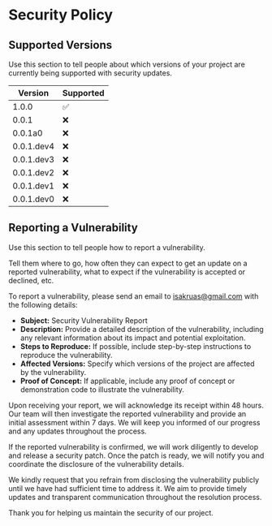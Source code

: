 # Security Policy

## Supported Versions

Use this section to tell people about which versions of your project are currently being supported with security updates.

| Version | Supported          |
| ------- | ------------------ |
| 1.0.0   | :white_check_mark: |
| 0.0.1   | :x:                |
| 0.0.1a0   | :x:                |
| 0.0.1.dev4   | :x:                |
| 0.0.1.dev3   | :x:                |
| 0.0.1.dev2   | :x:                |
| 0.0.1.dev1   | :x:                |
| 0.0.1.dev0   | :x:                |
 

## Reporting a Vulnerability

Use this section to tell people how to report a vulnerability.

Tell them where to go, how often they can expect to get an update on a
reported vulnerability, what to expect if the vulnerability is accepted or
declined, etc.

To report a vulnerability, please send an email to [isakruas@gmail.com](mailto:isakruas@gmail.com) with the following details:

- **Subject:** Security Vulnerability Report
- **Description:** Provide a detailed description of the vulnerability, including any relevant information about its impact and potential exploitation.
- **Steps to Reproduce:** If possible, include step-by-step instructions to reproduce the vulnerability.
- **Affected Versions:** Specify which versions of the project are affected by the vulnerability.
- **Proof of Concept:** If applicable, include any proof of concept or demonstration code to illustrate the vulnerability.

Upon receiving your report, we will acknowledge its receipt within 48 hours. Our team will then investigate the reported vulnerability and provide an initial assessment within 7 days. We will keep you informed of our progress and any updates throughout the process.

If the reported vulnerability is confirmed, we will work diligently to develop and release a security patch. Once the patch is ready, we will notify you and coordinate the disclosure of the vulnerability details.

We kindly request that you refrain from disclosing the vulnerability publicly until we have had sufficient time to address it. We aim to provide timely updates and transparent communication throughout the resolution process.

Thank you for helping us maintain the security of our project.

